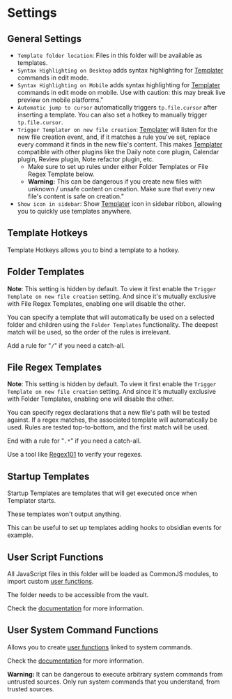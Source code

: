 # Settings

## General Settings

- `Template folder location`: Files in this folder will be available as templates.
- `Syntax Highlighting on Desktop` adds syntax highlighting for [Templater](https://github.com/SilentVoid13/Templater) commands in edit mode.
- `Syntax Highlighting on Mobile` adds syntax highlighting for [Templater](https://github.com/SilentVoid13/Templater) commands in edit mode on mobile. Use with caution: this may break live preview on mobile platforms."
- `Automatic jump to cursor` automatically triggers `tp.file.cursor` after inserting a template. You can also set a hotkey to manually trigger `tp.file.cursor`.
- `Trigger Templater on new file creation`: [Templater](https://github.com/SilentVoid13/Templater) will listen for the new file creation event, and, if it matches a rule you've set, replace every command it finds in the new file's content. This makes [Templater](https://github.com/SilentVoid13/Templater) compatible with other plugins like the Daily note core plugin, Calendar plugin, Review plugin, Note refactor plugin, etc.
  - Make sure to set up rules under either Folder Templates or File Regex Template below.
  - **Warning:** This can be dangerous if you create new files with unknown / unsafe content on creation. Make sure that every new file's content is safe on creation."
- `Show icon in sidebar`: Show [Templater](https://github.com/SilentVoid13/Templater) icon in sidebar ribbon, allowing you to quickly use templates anywhere.

## Template Hotkeys

Template Hotkeys allows you to bind a template to a hotkey.

## Folder Templates

**Note**: This setting is hidden by default. To view it first enable the `Trigger Template on new file creation` setting. And since it's mutually exclusive with File Regex Templates, enabling one will disable the other.

You can specify a template that will automatically be used on a selected folder and children using the `Folder Templates` functionality. The deepest match will be used, so the order of the rules is irrelevant.

Add a rule for "`/`" if you need a catch-all.

## File Regex Templates

**Note**: This setting is hidden by default. To view it first enable the `Trigger Template on new file creation` setting. And since it's mutually exclusive with Folder Templates, enabling one will disable the other.

You can specify regex declarations that a new file's path will be tested against. If a regex matches, the associated template will automatically be used. Rules are tested top-to-bottom, and the first match will be used.

End with a rule for "`.*`" if you need a catch-all.

Use a tool like [Regex101](https://regex101.com/) to verify your regexes.

## Startup Templates

Startup Templates are templates that will get executed once when Templater starts.

These templates won't output anything.

This can be useful to set up templates adding hooks to obsidian events for example.

## User Script Functions

All JavaScript files in this folder will be loaded as CommonJS modules, to import custom [user functions](./user-functions/overview.md).

The folder needs to be accessible from the vault.

Check the [documentation](./user-functions/script-user-functions.md) for more information.

## User System Command Functions

Allows you to create [user functions](./user-functions/overview.md) linked to system commands.

Check the [documentation](./user-functions/system-user-functions.md) for more information.

**Warning:** It can be dangerous to execute arbitrary system commands from untrusted sources. Only run system commands that you understand, from trusted sources.
